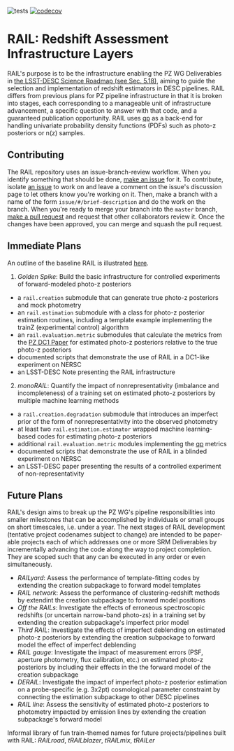 ![tests](https://github.com/LSSTDESC/BlendingToolKit/workflows/tests/badge.svg)
[![codecov](https://codecov.io/gh/LSSTDESC/RAIL/branch/master/graph/badge.svg)](https://codecov.io/gh/LSSTDESC/RAIL)

# RAIL: Redshift Assessment Infrastructure Layers

RAIL's purpose is to be the infrastructure enabling the PZ WG Deliverables in [the LSST-DESC Science Roadmap (see Sec. 5.18)](https://lsstdesc.org/assets/pdf/docs/DESC_SRM_latest.pdf), aiming to guide the selection and implementation of redshift estimators in DESC pipelines.
RAIL differs from previous plans for PZ pipeline infrastructure in that it is broken into stages, each corresponding to a manageable unit of infrastructure advancement, a specific question to answer with that code, and a guaranteed publication opportunity.
RAIL uses [qp](https://github.com/LSSTDESC/qp) as a back-end for handling univariate probability density functions (PDFs) such as photo-z posteriors or n(z) samples.

## Contributing

The RAIL repository uses an issue-branch-review workflow.
When you identify something that should be done, [make an issue](https://github.com/LSSTDESC/RAIL/issues/new) for it.
To contribute, isolate [an issue](https://github.com/LSSTDESC/RAIL/issues) to work on and leave a comment on the issue's discussion page to let others know you're working on it.
Then, make a branch with a name of the form `issue/#/brief-description` and do the work on the branch.
When you're ready to merge your branch into the `master` branch, [make a pull request](https://github.com/LSSTDESC/RAIL/compare) and request that other collaborators review it.
Once the changes have been approved, you can merge and squash the pull request.

## Immediate Plans

An outline of the baseline RAIL is illustrated [here](https://docs.google.com/drawings/d/1or8xyBqLkpc_4_Cr-ROSA3F7fBm3RMRnRzytorw_FYM/edit?usp=sharing).
1. _Golden Spike_: Build the basic infrastructure for controlled experiments of forward-modeled photo-z posteriors
* a `rail.creation` submodule that can generate true photo-z posteriors and mock photometry
* an `rail.estimation` submodule with a class for photo-z posterior estimation routines, including a template example implementing the trainZ (experimental control) algorithm
* an `rail.evaluation.metric` submodules that calculate the metrics from the [PZ DC1 Paper](https://github.com/LSSTDESC/PZDC1paper) for estimated photo-z posteriors relative to the true photo-z posteriors
* documented scripts that demonstrate the use of RAIL in a DC1-like experiment on NERSC
* an LSST-DESC Note presenting the RAIL infrastructure
2. _monoRAIL_: Quantify the impact of nonrepresentativity (imbalance and incompleteness) of a training set on estimated photo-z posteriors by multiple machine learning methods
* a `rail.creation.degradation` submodule that introduces an imperfect prior of the form of nonrepresentativity into the observed photometry
* at least two `rail.estimation.estimator` wrapped machine learning-based codes for estimating photo-z posteriors
* additional `rail.evaluation.metric` modules implementing the [qp](https://github.com/LSSTDESC/qp) metrics
* documented scripts that demonstrate the use of RAIL in a blinded experiment on NERSC
* an LSST-DESC paper presenting the results of a controlled experiment of non-representativity

## Future Plans

RAIL's design aims to break up the PZ WG's pipeline responsibilities into smaller milestones that can be accomplished by individuals or small groups on short timescales, i.e. under a year.
The next stages of RAIL development (tentative project codenames subject to change) are intended to be paper-able projects each of which addresses one or more SRM Deliverables by incrementally advancing the code along the way to project completion.
They are scoped such that any can be executed in any order or even simultaneously.
* _RAILyard_: Assess the performance of template-fitting codes by extending the creation subpackage to forward model templates
* _RAIL network_: Assess the performance of clustering-redshift methods by extendint the creation subpackage to forward model positions
* _Off the RAILs_: Investigate the effects of erroneous spectroscopic redshifts (or uncertain narrow-band photo-zs) in a training set by extending the creation subpackage's imperfect prior model
* _Third RAIL_: Investigate the effects of imperfect deblending on estimated photo-z posteriors by extending the creation subpackage to forward model the effect of imperfect deblending
* _RAIL gauge_: Investigate the impact of measurement errors (PSF, aperture photometry, flux calibration, etc.) on estimated photo-z posteriors by including their effects in the the forward model of the creation subpackage
* _DERAIL_: Investigate the impact of imperfect photo-z posterior estimation on a probe-specific (e.g. 3x2pt) cosmological parameter constraint by connecting the estimation subpackage to other DESC pipelines
* _RAIL line_: Assess the sensitivity of estimated photo-z posteriors to photometry impacted by emission lines by extending the creation subpackage's forward model

Informal library of fun train-themed names for future projects/pipelines built with RAIL: _RAILroad_, _tRAILblazer_, _tRAILmix_, _tRAILer_
